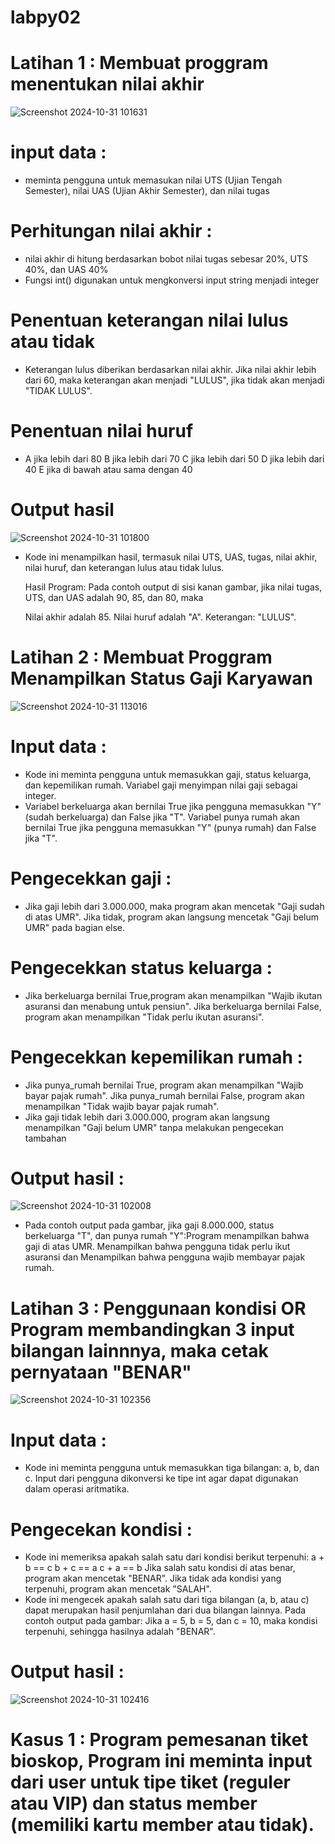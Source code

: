 # labpy02
# Latihan 1 : Membuat proggram menentukan nilai akhir
![Screenshot 2024-10-31 101631](https://github.com/user-attachments/assets/8cc498bd-2c28-4fcd-96ff-90c707b19494)

# input data :
 - meminta pengguna untuk memasukan nilai UTS (Ujian Tengah Semester), nilai UAS (Ujian Akhir Semester), dan nilai tugas  
# Perhitungan nilai akhir :
 - nilai akhir di hitung berdasarkan bobot nilai tugas sebesar 20%, UTS 40%, dan UAS 40%
 - Fungsi int() digunakan untuk mengkonversi input string menjadi integer
# Penentuan keterangan nilai lulus atau tidak
 - Keterangan lulus diberikan berdasarkan nilai akhir. Jika nilai akhir lebih dari 60, maka keterangan akan menjadi "LULUS", jika tidak akan menjadi "TIDAK LULUS".
# Penentuan nilai huruf
 - A jika lebih dari 80 B jika lebih dari 70 C jika lebih dari 50 D jika lebih dari 40 E jika di bawah atau sama dengan 40
# Output hasil
![Screenshot 2024-10-31 101800](https://github.com/user-attachments/assets/4fa11123-4440-4f91-84eb-7bb3b6976beb)

 - Kode ini menampilkan hasil, termasuk nilai UTS, UAS, tugas, nilai akhir, nilai huruf, dan keterangan lulus atau tidak lulus.

   Hasil Program: Pada contoh output di sisi kanan gambar, jika nilai tugas, UTS, dan UAS adalah 90, 85, dan 80, maka

   Nilai akhir adalah 85. Nilai huruf adalah "A". Keterangan: "LULUS".

# Latihan 2 : Membuat Proggram Menampilkan Status Gaji Karyawan
![Screenshot 2024-10-31 113016](https://github.com/user-attachments/assets/7726f830-ffa3-4b2a-8e36-da533b3aeb01)

# Input data :
  - Kode ini meminta pengguna untuk memasukkan gaji, status keluarga, dan kepemilikan rumah. Variabel gaji menyimpan nilai gaji sebagai integer.
  - Variabel berkeluarga akan bernilai True jika pengguna memasukkan "Y" (sudah berkeluarga) dan False jika "T". Variabel punya rumah akan bernilai True jika pengguna 
    memasukkan "Y" (punya rumah) dan False jika "T".
# Pengecekkan gaji : 
  - Jika gaji lebih dari 3.000.000, maka program akan mencetak "Gaji sudah di atas UMR". Jika tidak, program akan langsung mencetak "Gaji belum UMR" pada bagian else.
# Pengecekkan status keluarga :
  - Jika berkeluarga bernilai True,program akan menampilkan "Wajib ikutan asuransi dan menabung untuk pensiun". Jika berkeluarga bernilai False, program akan menampilkan 
   "Tidak perlu ikutan asuransi".
# Pengecekkan kepemilikan rumah :
  -  Jika punya_rumah bernilai True, program akan menampilkan "Wajib bayar pajak rumah". Jika punya_rumah bernilai False, program akan menampilkan "Tidak wajib bayar pajak 
     rumah".
  - Jika gaji tidak lebih dari 3.000.000, program akan langsung menampilkan "Gaji belum UMR" tanpa melakukan pengecekan tambahan
# Output hasil :
![Screenshot 2024-10-31 102008](https://github.com/user-attachments/assets/a49a908f-cd60-43ee-b92d-0c8e8c9fb104)

  - Pada contoh output pada gambar, jika gaji 8.000.000, status berkeluarga "T", dan punya rumah "Y":Program menampilkan bahwa gaji di atas UMR. Menampilkan bahwa pengguna 
    tidak perlu ikut asuransi dan Menampilkan bahwa pengguna wajib membayar pajak rumah.

# Latihan 3 : Penggunaan kondisi OR Program membandingkan 3 input bilangan lainnnya, maka cetak pernyataan "BENAR"
![Screenshot 2024-10-31 102356](https://github.com/user-attachments/assets/2b9c0990-bbcb-472a-a8e0-751ec4877c94)

# Input data :
  - Kode ini meminta pengguna untuk memasukkan tiga bilangan: a, b, dan c. Input dari pengguna dikonversi ke tipe int agar dapat digunakan dalam operasi aritmatika.
# Pengecekan kondisi :
  - Kode ini memeriksa apakah salah satu dari kondisi berikut terpenuhi: a + b == c b + c == a c + a == b Jika salah satu kondisi di atas benar, program akan mencetak 
    "BENAR". Jika tidak ada kondisi yang terpenuhi, program akan mencetak "SALAH".
  - Kode ini mengecek apakah salah satu dari tiga bilangan (a, b, atau c) dapat merupakan hasil penjumlahan dari dua bilangan lainnya. Pada contoh output pada
    gambar: Jika a = 5, b = 5, dan c = 10, maka kondisi terpenuhi, sehingga hasilnya adalah "BENAR".
# Output hasil :
![Screenshot 2024-10-31 102416](https://github.com/user-attachments/assets/62ab8930-50b8-4825-a0f1-ec0ae4558751)

# Kasus 1 : Program pemesanan tiket bioskop, Program ini meminta input dari user untuk tipe tiket (reguler atau VIP) dan status member (memiliki kartu member atau tidak).







   



